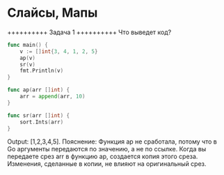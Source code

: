 # Слайсы, Мапы
++++++++++
 Задача 1
++++++++++
Что выведет код?
```go
func main() {
	v := []int{3, 4, 1, 2, 5}
	ap(v)
	sr(v)
	fmt.Println(v)
}

func ap(arr []int) {
	arr = append(arr, 10)
}

func sr(arr []int) {
	sort.Ints(arr)
}
```
Output: [1,2,3,4,5]. Пояснение: Функция ap не сработала, потому что в Go аргументы передаются по значению, а не по ссылке. Когда вы передаете срез arr в функцию ap, создается копия этого среза. Изменения, сделанные в копии, не влияют на оригинальный срез.


